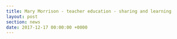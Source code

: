 ```yaml
---
title: Mary Morrison - teacher education - sharing and learning
layout: post
section: news
date: 2017-12-17 00:00:00 +0000
---
```


